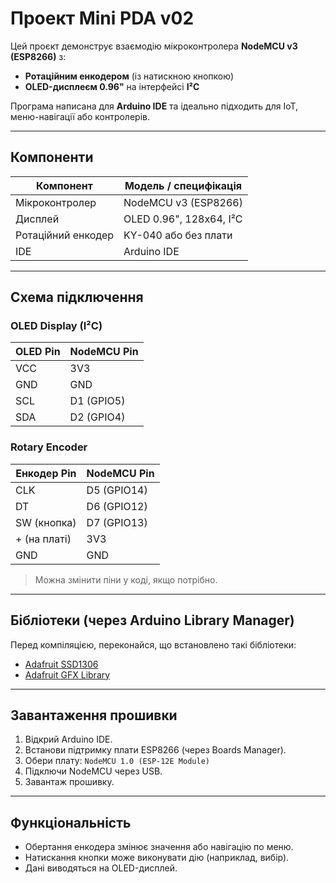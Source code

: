 # Проект Mini PDA v02

Цей проєкт демонструє взаємодію мікроконтролера **NodeMCU v3 (ESP8266)** з:
- **Ротаційним енкодером** (із натискною кнопкою)
- **OLED-дисплеєм 0.96"** на інтерфейсі **I²C**

Програма написана для **Arduino IDE** та ідеально підходить для IoT, меню-навігації або контролерів.

---

## Компоненти

| Компонент                    | Модель / специфікація       |
|------------------------------|-----------------------------|
| Мікроконтролер               | NodeMCU v3 (ESP8266)        |
| Дисплей                      | OLED 0.96", 128x64, I²C     |
| Ротаційний енкодер           | KY-040 або без плати        |
| IDE                          | Arduino IDE                 |

---

## Схема підключення

### OLED Display (I²C)

| OLED Pin | NodeMCU Pin |
|----------|-------------|
| VCC      | 3V3         |
| GND      | GND         |
| SCL      | D1 (GPIO5)  |
| SDA      | D2 (GPIO4)  |

### Rotary Encoder

| Енкодер Pin | NodeMCU Pin |
|-------------|-------------|
| CLK         | D5 (GPIO14) |
| DT          | D6 (GPIO12) |
| SW (кнопка) | D7 (GPIO13) |
| + (на платі) | 3V3         |
| GND         | GND         |

> Можна змінити піни у коді, якщо потрібно.

---

## Бібліотеки (через Arduino Library Manager)

Перед компіляцією, переконайся, що встановлено такі бібліотеки:

- [Adafruit SSD1306](https://github.com/adafruit/Adafruit_SSD1306)
- [Adafruit GFX Library](https://github.com/adafruit/Adafruit-GFX-Library)

---

## Завантаження прошивки

1. Відкрий Arduino IDE.
2. Встанови підтримку плати ESP8266 (через Boards Manager).
3. Обери плату: `NodeMCU 1.0 (ESP-12E Module)`
4. Підключи NodeMCU через USB.
5. Завантаж прошивку.

---

## Функціональність

- Обертання енкодера змінює значення або навігацію по меню.
- Натискання кнопки може виконувати дію (наприклад, вибір).
- Дані виводяться на OLED-дисплей.
